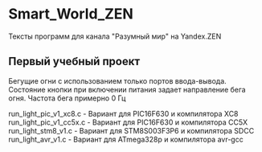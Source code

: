 # Smart_World_ZEN
Тексты программ для канала "Разумный мир" на Yandex.ZEN

Первый учебный проект
---------------------
Бегущие огни с использованием только портов ввода-вывода. Состояние кнопки при включении питания задает направление бега огня. Частота бега примерно 0 Гц

  run_light_pic_v1_xc8.c   - Вариант для PIC16F630 и компилятора XC8
  run_light_pic_v1_cc5x.c  - Вариант для PIC16F630 и компилятора CC5X
  run_light_stm8_v1.c      - Вариант для STM8S003F3P6 и компилятора SDCC
  run_light_avr_v1.c       - Вариант для ATmega328p и компилятора avr-gcc
